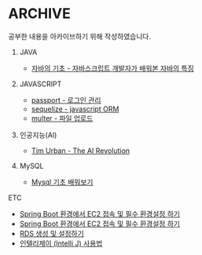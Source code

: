 # ARCHIVE

공부한 내용을 아카이브하기 위해 작성하였습니다.

1. JAVA
    - [자바의 기초 - 자바스크립트 개발자가 배워본 자바의 특징](https://github.com/lua928908/Archive/tree/master/java_basics/01)
 
  
2. JAVASCRIPT
    - [passport - 로그인 관리](https://github.com/lua928908/Archive/tree/master/passport/01)
    - [sequelize - javascript ORM](https://github.com/lua928908/Archive/tree/master/sequelize/01)
    - [multer - 파일 업로드](https://github.com/lua928908/Archive/tree/master/multer/01)
  

3. 인공지능(AI)
    - [Tim Urban - The AI Revolution](https://github.com/lua928908/Archive/tree/master/Tim_Urban____The_AI_Revolution/01)

4. MySQL
    - [Mysql 기초 배워보기](https://github.com/lua928908/Archive/tree/master/mysql/01)
    
ETC

* [Spring Boot 환경에서 EC2 접속 및 필수 환경설정 하기](https://github.com/lua928908/Archive/tree/master/etc/01)
* [Spring Boot 환경에서 EC2 접속 및 필수 환경설정 하기](https://github.com/lua928908/Archive/tree/master/etc/01)
* [RDS 생성 및 설정하기](https://github.com/lua928908/Archive/tree/master/etc/02)
* [인텔리제이 (Intelli J)  사용법](https://github.com/lua928908/Archive/tree/master/etc/03)

